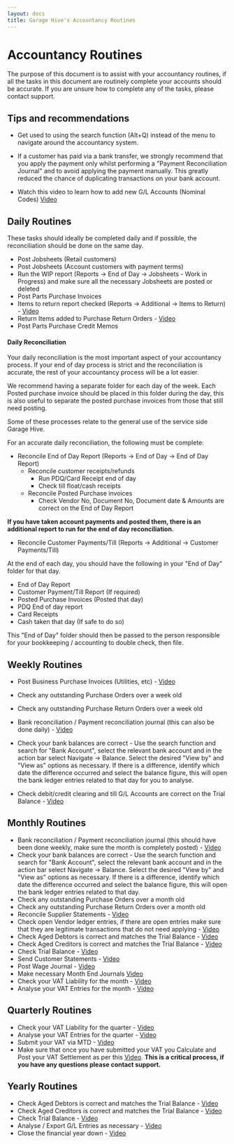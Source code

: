```yaml
---
layout: docs
title: Garage Hive's Accountancy Routines
---
```

# Accountancy Routines

The purpose of this document is to assist with your accountancy routines, if all the tasks in this document are routinely complete your accounts should be accurate. If you are unsure how to complete any of the tasks, please contact support. 

## Tips and recommendations

* Get used to using the search function (Alt+Q) instead of the menu to navigate around the accountancy system. 

* If a customer has paid via a bank transfer, we strongly recommend that you apply the payment only whilst performing a "Payment Reconciliation Journal" and to avoid applying the payment manually. This greatly reduced the chance of duplicating transactions on your bank account. 

* Watch this video to learn how to add new G/L Accounts (Nominal Codes) [Video](https://youtu.be/QljybTkEKYM "More Info")

## Daily Routines

These tasks should ideally be completed daily and if possible, the reconciliation should be done on the same day.  

* Post Jobsheets (Retail customers)
* Post Jobsheets (Account customers with payment terms)
* Run the WIP report (Reports -> End of Day -> Jobsheets - Work in Progress) and make sure all the necessary Jobsheets are posted or deleted
* Post Parts Purchase Invoices 
* Items to return report checked (Reports -> Additional -> Items to Return) - [Video](https://youtu.be/EyVbV50EwaQ "Items to return")
* Return Items added to Purchase Return Orders - [Video](https://youtu.be/cmmgeGjnTYQ "Purchase Return Orders")
* Post Parts Purchase Credit Memos


#### Daily Reconciliation

Your daily reconciliation is the most important aspect of your accountancy process. If your end of day process is strict and the reconciliation is accurate, the rest of your accountancy process will be a lot easier. 

We recommend having a separate folder for each day of the week. Each Posted purchase invoice should be placed in this folder during the day, this is also useful to separate the posted purchase invoices from those that still need posting. 

Some of these processes relate to the general use of the service side Garage Hive. 

For an accurate daily reconciliation, the following must be complete:

* Reconcile End of Day Report (Reports -> End of Day -> End of Day Report)
    *   Reconcile customer receipts/refunds
        * Run PDQ/Card Receipt end of day
        * Check till float/cash receipts
    *   Reconcile Posted Purchase invoices
        * Check Vendor No, Document No, Document date & Amounts are correct on the End of Day Report

**If you have taken account payments and posted them, there is an additional report to run for the end of day reconciliation.** 

* Reconcile Customer Payments/Till (Reports -> Additional -> Customer Payments/Till)

At the end of each day, you should have the following in your "End of Day" folder for that day. 

*   End of Day Report
*   Customer Payment/Till Report (If required)
*   Posted Purchase Invoices (Posted that day)
*   PDQ End of day report
*   Card Receipts
*   Cash taken that day (If safe to do so)

This "End of Day" folder should then be passed to the person responsible for your bookkeeping / accounting to double check, then file.

## Weekly Routines

* Post Business Purchase Invoices (Utilities, etc) - [Video](https://youtu.be/BDwUIGrgRQo "How to post Business Purchase Invoices")
* Check any outstanding Purchase Orders over a week old
* Check any outstanding Purchase Return Orders over a week old
* Bank reconciliation / Payment reconciliation journal (this can also be done daily) - [Video](https://youtu.be/WiAnm_VUQVQ "Payment Reconciliation Journal")
* Check your bank balances are correct - Use the search function and search for "Bank Account", select the relevant bank account and in the action bar select Navigate -> Balance. Select the desired "View by" and "View as" options as necessary. If there is a difference, identify which date the difference occurred and select the balance figure, this will open the bank ledger entries related to that day for you to analyse. 

* Check debit/credit clearing and till G/L Accounts are correct on the Trial Balance - [Video](https://youtu.be/_69SUvoUx-U "How to print Trial Balance, Aged Debtors and Aged Creditors - Business Central")


## Monthly Routines 

* Bank reconciliation / Payment reconciliation journal (this should have been done weekly, make sure the month is completely posted) - [Video](https://youtu.be/WiAnm_VUQVQ "Payment Reconciliation Journal")
* Check your bank balances are correct - Use the search function and search for "Bank Account", select the relevant bank account and in the action bar select Navigate -> Balance. Select the desired "View by" and "View as" options as necessary. If there is a difference, identify which date the difference occurred and select the balance figure, this will open the bank ledger entries related to that day.
* Check any outstanding Purchase Orders over a month old
* Check any outstanding Purchase Return Orders over a month old
* Reconcile Supplier Statements - [Video](https://youtu.be/1lD1oDTGNGA "More Info")
* Check open Vendor ledger entries, if there are open entries make sure that they are legitimate transactions that do not need applying - [Video](https://youtu.be/9ZAu4ZsHWrU "More Info")
* Check Aged Debtors is correct and matches the Trial Balance - [Video](https://youtu.be/_69SUvoUx-U "How to print Trial Balance, Aged Debtors and Aged Creditors - Business Central")
* Check Aged Creditors is correct and matches the Trial Balance - [Video](https://youtu.be/_69SUvoUx-U "How to print Trial Balance, Aged Debtors and Aged Creditors - Business Central")
* Check Trial Balance - [Video](https://youtu.be/_69SUvoUx-U "How to print Trial Balance, Aged Debtors and Aged Creditors - Business Central")
* Send Customer Statements - [Video](https://youtu.be/wqyT0juRM6k "More Info")
* Post Wage Journal - [Video](https://youtu.be/6fzTnVEriVg "More Info")
* Make necessary Month End Journals [Video](https://youtu.be/d8MnGIhAYZs "More Info")
* Check your VAT Liability for the month - [Video](https://youtu.be/xOU4GByl7yg "More Info")
* Analyse your VAT Entries for the month - [Video](https://youtu.be/bW8LF0xUdUQ "More Info")

## Quarterly Routines

* Check your VAT Liability for the quarter - [Video](https://youtu.be/xOU4GByl7yg "More Info")
* Analyse your VAT Entries for the quarter - [Video](https://youtu.be/bW8LF0xUdUQ "More Info")
* Submit your VAT via MTD - [Video](https://youtu.be/nHc-qOl9e64 "More Info")
* Make sure that once you have submitted your VAT you Calculate and Post your VAT Settlement as per this [Video](https://youtu.be/nHc-qOl9e64?t=211 "More Info"). **This is a critical process, if you have any questions please contact support.** 

## Yearly Routines

* Check Aged Debtors is correct and matches the Trial Balance - [Video](https://youtu.be/_69SUvoUx-U "How to print Trial Balance, Aged Debtors and Aged Creditors - Business Central")
* Check Aged Creditors is correct and matches the Trial Balance - [Video](https://youtu.be/_69SUvoUx-U "How to print Trial Balance, Aged Debtors and Aged Creditors - Business Central")
* Check Trial Balance - [Video](https://youtu.be/_69SUvoUx-U "How to print Trial Balance, Aged Debtors and Aged Creditors - Business Central")
* Analyse / Export G/L Entries as necessary - [Video](https://youtu.be/h-zSELBUe7Y "More Info")
* Close the financial year down - [Video](https://youtu.be/FIay8hLKphw "More Info")
